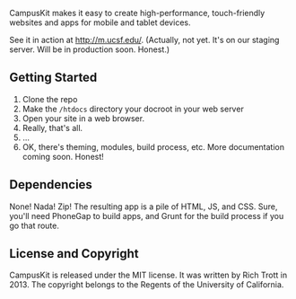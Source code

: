 CampusKit makes it easy to create high-performance, touch-friendly websites and apps for mobile and tablet devices. 

See it in action at http://m.ucsf.edu/. (Actually, not yet. It's on our staging server. Will be in production soon. Honest.)

Getting Started
-

1. Clone the repo
2. Make the `/htdocs` directory your docroot in your web server
3. Open your site in a web browser.
4. Really, that's all.
5. ...
6. OK, there's theming, modules, build process, etc. More documentation coming soon. Honest!

Dependencies
-

None! Nada! Zip! The resulting app is a pile of HTML, JS, and CSS. Sure, you'll need PhoneGap to build apps, and Grunt for the build process if you go that route.

License and Copyright
-

CampusKit is released under the MIT license. It was written by Rich Trott in 2013. The copyright belongs to the Regents of the University of California.



